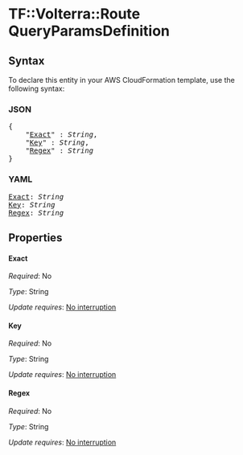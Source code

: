 # TF::Volterra::Route QueryParamsDefinition

## Syntax

To declare this entity in your AWS CloudFormation template, use the following syntax:

### JSON

<pre>
{
    "<a href="#exact" title="Exact">Exact</a>" : <i>String</i>,
    "<a href="#key" title="Key">Key</a>" : <i>String</i>,
    "<a href="#regex" title="Regex">Regex</a>" : <i>String</i>
}
</pre>

### YAML

<pre>
<a href="#exact" title="Exact">Exact</a>: <i>String</i>
<a href="#key" title="Key">Key</a>: <i>String</i>
<a href="#regex" title="Regex">Regex</a>: <i>String</i>
</pre>

## Properties

#### Exact

_Required_: No

_Type_: String

_Update requires_: [No interruption](https://docs.aws.amazon.com/AWSCloudFormation/latest/UserGuide/using-cfn-updating-stacks-update-behaviors.html#update-no-interrupt)

#### Key

_Required_: No

_Type_: String

_Update requires_: [No interruption](https://docs.aws.amazon.com/AWSCloudFormation/latest/UserGuide/using-cfn-updating-stacks-update-behaviors.html#update-no-interrupt)

#### Regex

_Required_: No

_Type_: String

_Update requires_: [No interruption](https://docs.aws.amazon.com/AWSCloudFormation/latest/UserGuide/using-cfn-updating-stacks-update-behaviors.html#update-no-interrupt)

